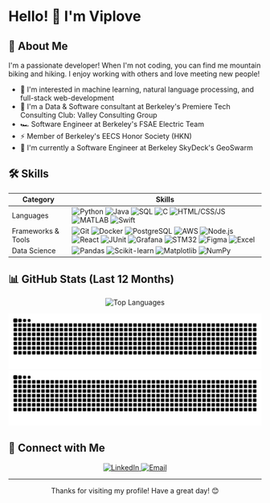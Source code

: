 # Hello! 👋 I'm Viplove

## 🚀 About Me

I'm a passionate developer! When I'm not coding, you can find me mountain biking and hiking. I enjoy working with others and love meeting new people!

- 🔭 I'm interested in machine learning, natural language processing, and full-stack web-development
- 💼 I'm a Data & Software consultant at Berkeley's Premiere Tech Consulting Club: Valley Consulting Group
- 🏎️ Software Engineer at Berkeley's FSAE Electric Team
- ⚡ Member of Berkeley's EECS Honor Society (HKN)
- 🌿 I'm currently a Software Engineer at Berkeley SkyDeck's GeoSwarm 

## 🛠️ Skills

<div align="center">

| Category | Skills |
|----------|--------|
| Languages | ![Python](https://img.shields.io/badge/-Python-3776AB?style=flat-square&logo=python&logoColor=white) ![Java](https://img.shields.io/badge/-Java-007396?style=flat-square&logo=java&logoColor=white) ![SQL](https://img.shields.io/badge/-SQL-4479A1?style=flat-square&logo=postgresql&logoColor=white) ![C](https://img.shields.io/badge/-C-A8B9CC?style=flat-square&logo=c&logoColor=black) ![HTML/CSS/JS](https://img.shields.io/badge/-HTML%2FCSS%2FJS-E34F26?style=flat-square&logo=html5&logoColor=white) ![MATLAB](https://img.shields.io/badge/-MATLAB-0076A8?style=flat-square&logo=mathworks&logoColor=white) ![Swift](https://img.shields.io/badge/-Swift-FA7343?style=flat-square&logo=swift&logoColor=white) |
| Frameworks & Tools | ![Git](https://img.shields.io/badge/-Git-F05032?style=flat-square&logo=git&logoColor=white) ![Docker](https://img.shields.io/badge/-Docker-2496ED?style=flat-square&logo=docker&logoColor=white) ![PostgreSQL](https://img.shields.io/badge/-PostgreSQL-336791?style=flat-square&logo=postgresql&logoColor=white) ![AWS](https://img.shields.io/badge/-AWS-232F3E?style=flat-square&logo=amazon-aws&logoColor=white) ![Node.js](https://img.shields.io/badge/-Node.js-339933?style=flat-square&logo=node.js&logoColor=white) ![React](https://img.shields.io/badge/-React-61DAFB?style=flat-square&logo=react&logoColor=black) ![JUnit](https://img.shields.io/badge/-JUnit-25A162?style=flat-square&logo=junit5&logoColor=white) ![Grafana](https://img.shields.io/badge/-Grafana-F46800?style=flat-square&logo=grafana&logoColor=white) ![STM32](https://img.shields.io/badge/-STM32-03234B?style=flat-square&logo=stmicroelectronics&logoColor=white) ![Figma](https://img.shields.io/badge/-Figma-F24E1E?style=flat-square&logo=figma&logoColor=white) ![Excel](https://img.shields.io/badge/-Excel-217346?style=flat-square&logo=microsoft-excel&logoColor=white) |
| Data Science | ![Pandas](https://img.shields.io/badge/-Pandas-150458?style=flat-square&logo=pandas&logoColor=white) ![Scikit-learn](https://img.shields.io/badge/-Scikit--learn-F7931E?style=flat-square&logo=scikit-learn&logoColor=white) ![Matplotlib](https://img.shields.io/badge/-Matplotlib-11557c?style=flat-square&logo=python&logoColor=white) ![NumPy](https://img.shields.io/badge/-NumPy-013243?style=flat-square&logo=numpy&logoColor=white) |


</div>


## 📊 GitHub Stats (Last 12 Months)

<div align="center">
  <img src="https://github-readme-stats.vercel.app/api/top-langs/?username=vrlh&layout=compact&theme=radical&langs_count=8" alt="Top Languages" />
</div>

![GitHub Snake Light](https://github.com/vrlh/vrlh/blob/output/github-snake.svg#gh-light-mode-only)
![GitHub Snake dark](https://github.com/vrlh/vrlh/blob/output/github-snake-dark.svg#gh-dark-mode-only)

## 🤝 Connect with Me

<div align="center">
  <a href="www.linkedin.com/in/viploverahate">
    <img src="https://img.shields.io/badge/LinkedIn-0077B5?style=for-the-badge&logo=linkedin&logoColor=white" alt="LinkedIn" />
  </a>
  <a href="mailto:viplove@berkeley.edu">
    <img src="https://img.shields.io/badge/Gmail-D14836?style=for-the-badge&logo=gmail&logoColor=white" alt="Email" />
  </a>
</div>

---

<div align="center">
  Thanks for visiting my profile! Have a great day! 😊
</div>
